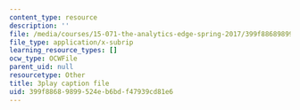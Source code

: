 ```yaml
---
content_type: resource
description: ''
file: /media/courses/15-071-the-analytics-edge-spring-2017/399f88689899524eb6bdf47939cd81e6_xYnq8nVcN4g.vtt
file_type: application/x-subrip
learning_resource_types: []
ocw_type: OCWFile
parent_uid: null
resourcetype: Other
title: 3play caption file
uid: 399f8868-9899-524e-b6bd-f47939cd81e6
---
```

